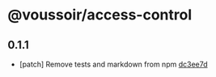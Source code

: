 # @voussoir/access-control

## 0.1.1
- [patch] Remove tests and markdown from npm [dc3ee7d](dc3ee7d)
